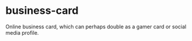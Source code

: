 # business-card
Online business card, which can perhaps double as a gamer card or social media profile.
